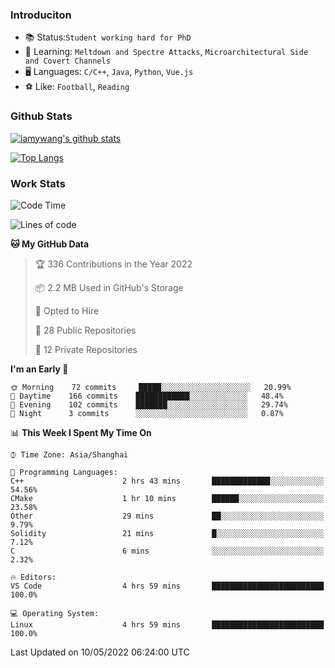 ### Introduciton

- 📚 Status:`Student working hard for PhD`
- 🔎 Learning: `Meltdown and Spectre Attacks`, `Microarchitectural Side and Covert Channels`
- 🖥️ Languages: `C/C++`, `Java`, `Python`, `Vue.js`
- ⚽ Like: `Football`, `Reading`

### Github Stats

[![iamywang's github stats](https://github-readme-stats.vercel.app/api?username=iamywang&count_private=true&show_icons=true)]()

[![Top Langs](https://github-readme-stats.vercel.app/api/top-langs/?username=iamywang&layout=compact)]()

### Work Stats

<!--START_SECTION:waka-->
![Code Time](http://img.shields.io/badge/Code%20Time-303%20hrs%2012%20mins-blue)

![Lines of code](https://img.shields.io/badge/From%20Hello%20World%20I%27ve%20Written--40%20Thousand%20lines%20of%20code-blue)

**🐱 My GitHub Data** 

> 🏆 336 Contributions in the Year 2022
 > 
> 📦 2.2 MB Used in GitHub's Storage 
 > 
> 💼 Opted to Hire
 > 
> 📜 28 Public Repositories 
 > 
> 🔑 12 Private Repositories  
 > 
**I'm an Early 🐤** 

```text
🌞 Morning    72 commits     █████░░░░░░░░░░░░░░░░░░░░   20.99% 
🌆 Daytime    166 commits    ████████████░░░░░░░░░░░░░   48.4% 
🌃 Evening    102 commits    ███████░░░░░░░░░░░░░░░░░░   29.74% 
🌙 Night      3 commits      ░░░░░░░░░░░░░░░░░░░░░░░░░   0.87%

```


📊 **This Week I Spent My Time On** 

```text
⌚︎ Time Zone: Asia/Shanghai

💬 Programming Languages: 
C++                      2 hrs 43 mins       █████████████░░░░░░░░░░░░   54.56% 
CMake                    1 hr 10 mins        ██████░░░░░░░░░░░░░░░░░░░   23.58% 
Other                    29 mins             ██░░░░░░░░░░░░░░░░░░░░░░░   9.79% 
Solidity                 21 mins             █░░░░░░░░░░░░░░░░░░░░░░░░   7.12% 
C                        6 mins              ░░░░░░░░░░░░░░░░░░░░░░░░░   2.32%

🔥 Editors: 
VS Code                  4 hrs 59 mins       █████████████████████████   100.0%

💻 Operating System: 
Linux                    4 hrs 59 mins       █████████████████████████   100.0%

```


 Last Updated on 10/05/2022 06:24:00 UTC
<!--END_SECTION:waka-->
